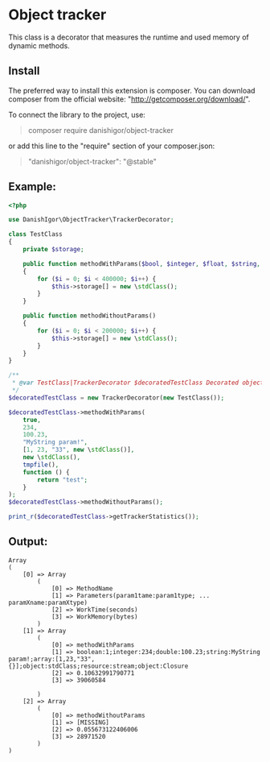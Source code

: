 Object tracker
===

This class is a decorator that measures the runtime and used memory of dynamic methods.

Install
---

The preferred way to install this extension is composer.
You can download composer from the official website: "http://getcomposer.org/download/".

To connect the library to the project, use:
> composer require danishigor/object-tracker

or add this line to the "require" section of your composer.json:
> "danishigor/object-tracker": "@stable"

Example:
---
```php
<?php

use DanishIgor\ObjectTracker\TrackerDecorator;

class TestClass
{
    private $storage;

    public function methodWithParams($bool, $integer, $float, $string, $array, $object, $resource, $callback)
    {
        for ($i = 0; $i < 400000; $i++) {
            $this->storage[] = new \stdClass();
        }
    }

    public function methodWithoutParams()
    {
        for ($i = 0; $i < 200000; $i++) {
            $this->storage[] = new \stdClass();
        }
    }
}

/**
 * @var TestClass|TrackerDecorator $decoratedTestClass Decorated object.
 */
$decoratedTestClass = new TrackerDecorator(new TestClass());

$decoratedTestClass->methodWithParams(
    true,
    234,
    100.23,
    "MyString param!",
    [1, 23, "33", new \stdClass()],
    new \stdClass(),
    tmpfile(),
    function () {
        return "test";
    }
);
$decoratedTestClass->methodWithoutParams();

print_r($decoratedTestClass->getTrackerStatistics());
```

Output:
---

```text
Array
(
    [0] => Array
        (
            [0] => MethodName
            [1] => Parameters(param1tame:param1type; ... paramXname:paramXtype)
            [2] => WorkTime(seconds)
            [3] => WorkMemory(bytes)
        )
    [1] => Array
        (
            [0] => methodWithParams
            [1] => boolean:1;integer:234;double:100.23;string:MyString param!;array:[1,23,"33",{}];object:stdClass;resource:stream;object:Closure
            [2] => 0.10632991790771
            [3] => 39060584

        )
    [2] => Array
        (
            [0] => methodWithoutParams
            [1] => [MISSING]
            [2] => 0.055673122406006
            [3] => 28971520
        )
)
```
